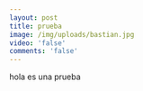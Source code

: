 ```yaml
---
layout: post
title: prueba
image: /img/uploads/bastian.jpg
video: 'false'
comments: 'false'
---
```

hola es una prueba
